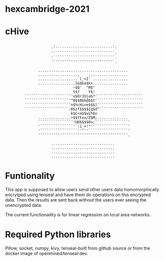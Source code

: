 # hexcambridge-2021
# cHive
                                                                                           
                                                                                                                                 
                                                                                
                          .                          .                          
                         '````````````````````````````'                         
                         '````````````````````````````.                         
                         '````````````````````````````.                         
                         '`''''''''''''''''''''''''''`.                         
                                                                                
                   .........................................                    
                   ...................    ..................                    
                   ..................`l_+I' ................                    
                   .................}&$ba$k>................                    
                                   ~$Q'  "M$"                                   
                                   t$?    Y$!                                   
             `````````````````````'u$OrJUja$?'`````````````````````             
             ````````````````````'^0$$8bk@$$t'`````````````````````             
             `````````````````````n$%cHive$$$]'````````````````````             
             ````````````````````:B$zf$$$${q$d^````````````````````             
                                  k$C<a$$wih$v                                  
                   ...............+$$Ytxx/Z$M;..............                    
                   ```````````````'!U@$$$$8u;'``````````````'                   
                   '```````````````'`:i_+!"''```````````````'                   
                   '`````````````````'''''``````````````````'                   
                   '''''''''''''''''''''''''''''''''''''''''.                   
                                                                                
                         .............................                          
                         .............................                          
                         .............................                          
                         .............................                          
                                                                                
                                                                                   
# Funtionality

This app is supposed to allow users send other users data homomorphically encrytped using tenseal and have them do operations on this encrypted data. Then the results are sent back without the users ever seeing the unencrypted data.

The current functionaility is for linear regression on local area networks.

# Required Python libraries
Pillow, socket, numpy, kivy, tenseal-built from github source or from the docker image of openmined/tenseal:dev.
